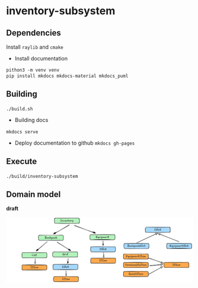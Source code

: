 # inventory-subsystem

## Dependencies

Install `raylib` and `cmake`

- Install documentation
```
pithon3 -m venv venv
pip install mkdocs mkdocs-material mkdocs_puml
```

## Building

`./build.sh`

- Building docs

`mkdocs serve`

- Deploy documentation to github
`mkdocs gh-pages`

## Execute

`./build/inventory-subsystem`

## Domain model

**draft**

![Domain model draft UML class diagram](docs/domain-model-draft.excalidraw.png)
